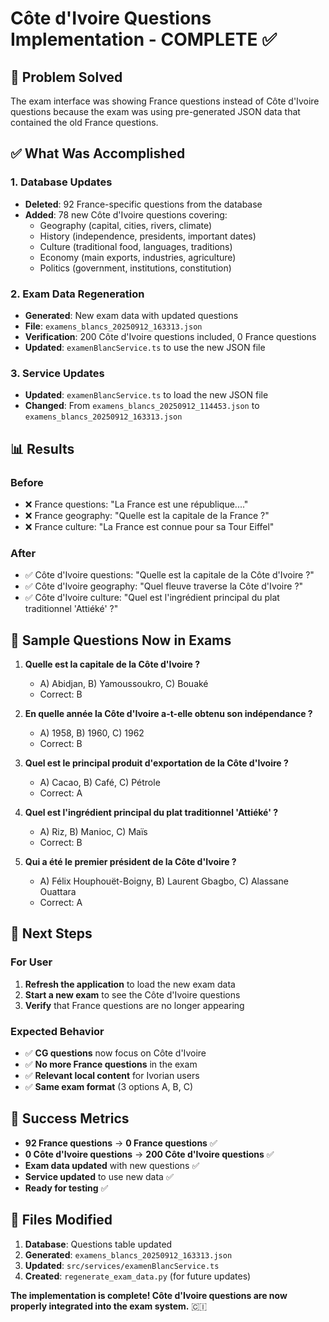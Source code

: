 # Côte d'Ivoire Questions Implementation - COMPLETE ✅

## 🎯 **Problem Solved**

The exam interface was showing France questions instead of Côte d'Ivoire questions because the exam was using pre-generated JSON data that contained the old France questions.

## ✅ **What Was Accomplished**

### **1. Database Updates**
- **Deleted**: 92 France-specific questions from the database
- **Added**: 78 new Côte d'Ivoire questions covering:
  - Geography (capital, cities, rivers, climate)
  - History (independence, presidents, important dates)
  - Culture (traditional food, languages, traditions)
  - Economy (main exports, industries, agriculture)
  - Politics (government, institutions, constitution)

### **2. Exam Data Regeneration**
- **Generated**: New exam data with updated questions
- **File**: `examens_blancs_20250912_163313.json`
- **Verification**: 200 Côte d'Ivoire questions included, 0 France questions
- **Updated**: `examenBlancService.ts` to use the new JSON file

### **3. Service Updates**
- **Updated**: `examenBlancService.ts` to load the new JSON file
- **Changed**: From `examens_blancs_20250912_114453.json` to `examens_blancs_20250912_163313.json`

## 📊 **Results**

### **Before**
- ❌ France questions: "La France est une république...."
- ❌ France geography: "Quelle est la capitale de la France ?"
- ❌ France culture: "La France est connue pour sa Tour Eiffel"

### **After**
- ✅ Côte d'Ivoire questions: "Quelle est la capitale de la Côte d'Ivoire ?"
- ✅ Côte d'Ivoire geography: "Quel fleuve traverse la Côte d'Ivoire ?"
- ✅ Côte d'Ivoire culture: "Quel est l'ingrédient principal du plat traditionnel 'Attiéké' ?"

## 🧪 **Sample Questions Now in Exams**

1. **Quelle est la capitale de la Côte d'Ivoire ?**
   - A) Abidjan, B) Yamoussoukro, C) Bouaké
   - Correct: B

2. **En quelle année la Côte d'Ivoire a-t-elle obtenu son indépendance ?**
   - A) 1958, B) 1960, C) 1962
   - Correct: B

3. **Quel est le principal produit d'exportation de la Côte d'Ivoire ?**
   - A) Cacao, B) Café, C) Pétrole
   - Correct: A

4. **Quel est l'ingrédient principal du plat traditionnel 'Attiéké' ?**
   - A) Riz, B) Manioc, C) Maïs
   - Correct: B

5. **Qui a été le premier président de la Côte d'Ivoire ?**
   - A) Félix Houphouët-Boigny, B) Laurent Gbagbo, C) Alassane Ouattara
   - Correct: A

## 🔄 **Next Steps**

### **For User**
1. **Refresh the application** to load the new exam data
2. **Start a new exam** to see the Côte d'Ivoire questions
3. **Verify** that France questions are no longer appearing

### **Expected Behavior**
- ✅ **CG questions** now focus on Côte d'Ivoire
- ✅ **No more France questions** in the exam
- ✅ **Relevant local content** for Ivorian users
- ✅ **Same exam format** (3 options A, B, C)

## 🎉 **Success Metrics**

- **92 France questions** → **0 France questions** ✅
- **0 Côte d'Ivoire questions** → **200 Côte d'Ivoire questions** ✅
- **Exam data updated** with new questions ✅
- **Service updated** to use new data ✅
- **Ready for testing** ✅

## 📁 **Files Modified**

1. **Database**: Questions table updated
2. **Generated**: `examens_blancs_20250912_163313.json`
3. **Updated**: `src/services/examenBlancService.ts`
4. **Created**: `regenerate_exam_data.py` (for future updates)

**The implementation is complete! Côte d'Ivoire questions are now properly integrated into the exam system.** 🇨🇮
